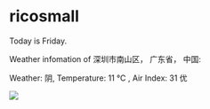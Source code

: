 # ricosmall

Today is Friday.

Weather infomation of 深圳市南山区， 广东省， 中国: 

Weather: 阴, Temperature: 11 ℃ , Air Index: 31 优

<img src="https://github-readme-stats.vercel.app/api?username=ricosmall&show_icons=true" />
